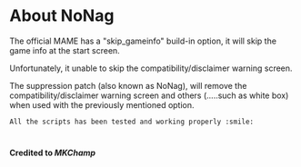 # About NoNag

The official MAME has a "skip_gameinfo" build-in option, it will skip the game info at the start screen.

Unfortunately, it unable to skip the compatibility/disclaimer warning screen.

The suppression patch (also known as NoNag), will remove the compatibility/disclaimer warning screen and others (.....such as white box) when used with the previously mentioned option.

```
All the scripts has been tested and working properly :smile:
```

# 
**Credited to _MKChamp_**
